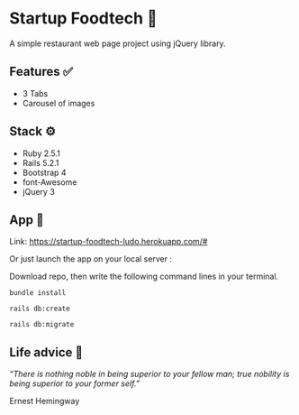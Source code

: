 # Startup Foodtech 🥗
A simple restaurant web page project using jQuery library.


## Features ✅
- 3 Tabs
- Carousel of images

## Stack ⚙️
- Ruby 2.5.1
- Rails 5.2.1
- Bootstrap 4
- font-Awesome
- jQuery 3

## App 🚀
Link: https://startup-foodtech-ludo.herokuapp.com/#

Or just launch the app on your local server :

Download repo, then write the following command lines in your terminal.

`bundle install`

`rails db:create`

`rails db:migrate`

## Life advice 🙏

_“There is nothing noble in being superior to your fellow man; true nobility is being superior to your former self.”_

Ernest Hemingway
